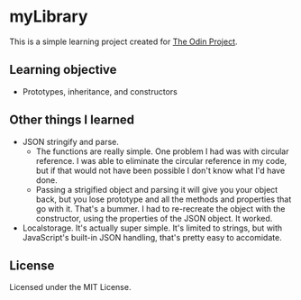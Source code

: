 # myLibrary
This is a simple learning project created for [The Odin Project](https://www.theodinproject.com/paths/full-stack-javascript/courses/javascript/lessons/library).


## Learning objective
- Prototypes, inheritance, and constructors

## Other things I learned
- JSON stringify and parse.
    - The functions are really simple. One problem I had was with circular reference. I was able to eliminate the circular reference in my code, but if that would not have been possible I don't know what I'd have done.
    - Passing a strigified object and parsing it will give you your object back, but you lose prototype and all the methods and properties that go with it. That's a bummer. I had to re-recreate the object with the constructor, using the properties of the JSON object. It worked.
- Localstorage. It's actually super simple. It's limited to strings, but with JavaScript's built-in JSON handling, that's pretty easy to accomidate.

## License
Licensed under the MIT License.